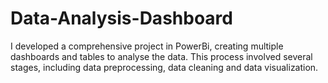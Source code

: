 # Data-Analysis-Dashboard
I developed a comprehensive project in PowerBi, creating multiple dashboards and tables to analyse the data. This process involved several stages, including data preprocessing, data cleaning and data visualization.
